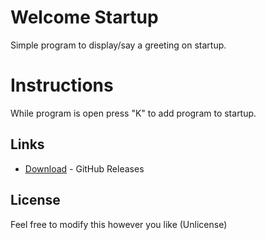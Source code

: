 # Welcome Startup

Simple program to display/say a greeting on startup.

# Instructions

While program is open press "K" to add program to startup.

## Links

* [Download](https://github.com/Togechi/WelcomeStartup/releases/) - GitHub Releases

## License

Feel free to modify this however you like (Unlicense)
